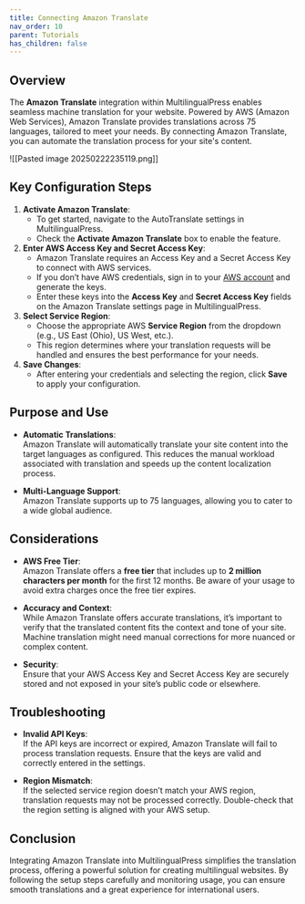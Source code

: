 ```yaml
---
title: Connecting Amazon Translate
nav_order: 10
parent: Tutorials
has_children: false
---
```


## Overview

The **Amazon Translate** integration within MultilingualPress enables seamless machine translation for your website. Powered by AWS (Amazon Web Services), Amazon Translate provides translations across 75 languages, tailored to meet your needs. By connecting Amazon Translate, you can automate the translation process for your site's content.

![[Pasted image 20250222235119.png]]

## Key Configuration Steps

1. **Activate Amazon Translate**:
    - To get started, navigate to the AutoTranslate settings in MultilingualPress.
    - Check the **Activate Amazon Translate** box to enable the feature.
2. **Enter AWS Access Key and Secret Access Key**:
    - Amazon Translate requires an Access Key and a Secret Access Key to connect with AWS services.
    - If you don’t have AWS credentials, sign in to your [AWS account](https://aws.amazon.com/) and generate the keys.
    - Enter these keys into the **Access Key** and **Secret Access Key** fields on the Amazon Translate settings page in MultilingualPress.
3. **Select Service Region**:
    - Choose the appropriate AWS **Service Region** from the dropdown (e.g., US East (Ohio), US West, etc.).
    - This region determines where your translation requests will be handled and ensures the best performance for your needs.
4. **Save Changes**:
    - After entering your credentials and selecting the region, click **Save** to apply your configuration.

## Purpose and Use

- **Automatic Translations**:  
    Amazon Translate will automatically translate your site content into the target languages as configured. This reduces the manual workload associated with translation and speeds up the content localization process.
    
- **Multi-Language Support**:  
    Amazon Translate supports up to 75 languages, allowing you to cater to a wide global audience.
    

## Considerations

- **AWS Free Tier**:  
    Amazon Translate offers a **free tier** that includes up to **2 million characters per month** for the first 12 months. Be aware of your usage to avoid extra charges once the free tier expires.
    
- **Accuracy and Context**:  
    While Amazon Translate offers accurate translations, it’s important to verify that the translated content fits the context and tone of your site. Machine translation might need manual corrections for more nuanced or complex content.
    
- **Security**:  
    Ensure that your AWS Access Key and Secret Access Key are securely stored and not exposed in your site’s public code or elsewhere.
    

## Troubleshooting

- **Invalid API Keys**:  
    If the API keys are incorrect or expired, Amazon Translate will fail to process translation requests. Ensure that the keys are valid and correctly entered in the settings.
    
- **Region Mismatch**:  
    If the selected service region doesn’t match your AWS region, translation requests may not be processed correctly. Double-check that the region setting is aligned with your AWS setup.
    

## Conclusion

Integrating Amazon Translate into MultilingualPress simplifies the translation process, offering a powerful solution for creating multilingual websites. By following the setup steps carefully and monitoring usage, you can ensure smooth translations and a great experience for international users.

<!-- Note: I think we should add more images of the AWS setup -->